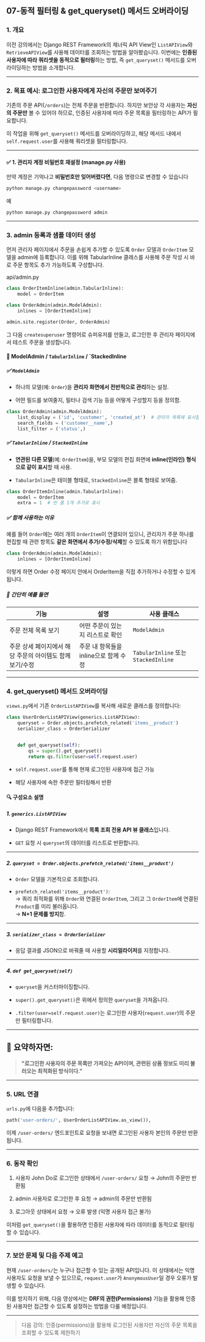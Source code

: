 
## 07-동적 필터링 & get_queryset() 메서드 오버라이딩


### 1. 개요

이전 강의에서는 Django REST Framework의 제너릭 API View인 `ListAPIView`와 `RetrieveAPIView`를 사용해 데이터를 조회하는 방법을 알아봤습니다. 이번에는 **인증된 사용자에 따라 쿼리셋을 동적으로 필터링**하는 방법, 즉 `get_queryset()` 메서드를 오버라이딩하는 방법을 소개합니다.

---

### 2. 목표 예시: 로그인한 사용자에게 자신의 주문만 보여주기

기존의 주문 API(`/orders`)는 전체 주문을 반환합니다. 하지만 보안상 각 사용자는 **자신의 주문만** 볼 수 있어야 하므로, 인증된 사용자에 따라 주문 목록을 필터링하는 API가 필요합니다.

이 작업을 위해 `get_queryset()` 메서드를 오버라이딩하고, 해당 메서드 내에서 `self.request.user`를 사용해 쿼리셋을 필터링합니다.

---
#### ✅ 1. 관리자 계정 비밀번호 재설정 (manage.py 사용)

만약 계정은 기억나고 **비밀번호만 잊어버렸다면**, 다음 명령으로 변경할 수 있습니다

```bash
python manage.py changepassword <username>

```

예

```python
python manage.py changepassword admin

```


---

### 3. admin 등록과 샘플 데이터 생성

먼저 관리자 페이지에서 주문을 손쉽게 추가할 수 있도록 `Order` 모델과 `OrderItem` 모델을 admin에 등록합니다. 이를 위해 TabularInline 클래스를 사용해 주문 작성 시 바로 주문 항목도 추가 가능하도록 구성합니다.

api/admin.py
```python
class OrderItemInline(admin.TabularInline):
    model = OrderItem

class OrderAdmin(admin.ModelAdmin):
    inlines = [OrderItemInline]

admin.site.register(Order, OrderAdmin)
```

그 다음 `createsuperuser` 명령어로 슈퍼유저를 만들고, 로그인한 후 관리자 페이지에서 테스트 주문을 생성합니다.

#### 🔖 ModelAdmin / `TabularInline` / `StackedInline
##### ✅ `ModelAdmin`

- 하나의 모델(예: `Order`)을 **관리자 화면에서 전반적으로 관리**하는 설정.
    
- 어떤 필드를 보여줄지, 필터나 검색 기능 등을 어떻게 구성할지 등을 정의함.

```python
class OrderAdmin(admin.ModelAdmin):
    list_display = ('id', 'customer', 'created_at')  # 관리자 목록에 표시할 필드
    search_fields = ('customer__name',)
    list_filter = ('status',)
```


##### ✅ `TabularInline` / `StackedInline`

- **연관된 다른 모델**(예: `OrderItem`)을, 부모 모델의 편집 화면에 **inline(인라인) 형식으로 같이 표시**할 때 사용.
    
- `TabularInline`은 테이블 형태로, `StackedInline`은 블록 형태로 보여줌.

```python
class OrderItemInline(admin.TabularInline):
    model = OrderItem
    extra = 1  # 빈 폼 1개 추가로 표시

```


##### ✅ 함께 사용하는 이유

예를 들어 `Order`에는 여러 개의 `OrderItem`이 연결되어 있으니, 관리자가 주문 하나를 편집할 때 관련 항목도 **같은 화면에서 추가/수정/삭제**할 수 있도록 하기 위함입니다

```python
class OrderAdmin(admin.ModelAdmin):
    inlines = [OrderItemInline]
```

이렇게 하면 Order 수정 페이지 안에서 OrderItem을 직접 추가하거나 수정할 수 있게 됩니다.

##### 🔁 간단히 예를 들면

| 기능                               | 설명                       | 사용 클래스                             |
| -------------------------------- | ------------------------ | ---------------------------------- |
| 주문 전체 목록 보기                      | 어떤 주문이 있는지 리스트로 확인       | `ModelAdmin`                       |
| 주문 상세 페이지에서 해당 주문의 아이템도 함께 보기/수정 | 주문 내 항목들을 inline으로 함께 수정 | `TabularInline` 또는 `StackedInline` |





---

### 4. get_queryset() 메서드 오버라이딩

`views.py`에서 기존 `OrderListAPIView`를 복사해 새로운 클래스를 정의합니다:

```python
class UserOrderListAPIView(generics.ListAPIView):
    queryset = Order.objects.prefetch_related('items__product')
    serializer_class = OrderSerializer


    def get_queryset(self):
        qs = super().get_queryset()
        return qs.filter(user=self.request.user)
```

- `self.request.user`를 통해 현재 로그인된 사용자에 접근 가능
    
- 해당 사용자에 속한 주문만 필터링해서 반환

#### 🔍 구성요소 설명

##### 1. `generics.ListAPIView`

- Django REST Framework에서 **목록 조회 전용 API 뷰 클래스**입니다.
    
- `GET` 요청 시 `queryset`의 데이터를 리스트로 반환합니다.
    

---

##### 2. `queryset = Order.objects.prefetch_related('items__product')`

- `Order` 모델을 기본적으로 조회합니다.
    
- `prefetch_related('items__product')`:  
    → 쿼리 최적화를 위해 `Order`와 연결된 `OrderItem`, 그리고 그 `OrderItem`에 연결된 `Product`를 미리 불러옵니다.  
    → **N+1 문제를 방지**함.
    

---

##### 3. `serializer_class = OrderSerializer`

- 응답 결과를 JSON으로 바꿔줄 때 사용할 **시리얼라이저**를 지정합니다.
    

---

##### 4. `def get_queryset(self)`

- `queryset`을 커스터마이징합니다.
    
- `super().get_queryset()`은 위에서 정의한 `queryset`을 가져옵니다.
    
- `.filter(user=self.request.user)`는 로그인한 사용자(`request.user`)의 주문만 필터링합니다.
    

---

## 🧠 요약하자면:

> **"로그인한 사용자의 주문 목록만 가져오는 API이며, 관련된 상품 정보도 미리 불러오는 최적화된 방식이다."**


---

### 5. URL 연결

`urls.py`에 다음을 추가합니다:

```python
path('user-orders/', UserOrderListAPIView.as_view()),
```

이제 `/user-orders/` 엔드포인트로 요청을 보내면 로그인된 사용자 본인의 주문만 반환됩니다.

---

### 6. 동작 확인

1. 사용자 John Do로 로그인한 상태에서 `/user-orders/` 요청 → John의 주문만 반환됨
    
2. admin 사용자로 로그인한 후 요청 → admin의 주문만 반환됨
    
3. 로그아웃 상태에서 요청 → 오류 발생 (익명 사용자 접근 불가)
    

이처럼 `get_queryset()`을 활용하면 인증된 사용자에 따라 데이터를 동적으로 필터링할 수 있습니다.

---

### 7. 보안 문제 및 다음 주제 예고

현재 `/user-orders/`는 누구나 접근할 수 있는 공개된 API입니다. 이 상태에서는 익명 사용자도 요청을 보낼 수 있으므로, `request.user`가 `AnonymousUser`일 경우 오류가 발생할 수 있습니다.

이를 방지하기 위해, 다음 영상에서는 **DRF의 권한(Permissions)** 기능을 활용해 인증된 사용자만 접근할 수 있도록 설정하는 방법을 다룰 예정입니다.

---

> 다음 강의: 인증(permissions)을 활용해 로그인된 사용자만 자신의 주문 목록을 조회할 수 있도록 제한하기